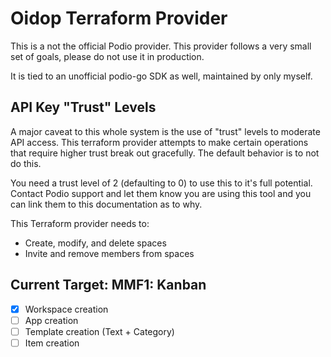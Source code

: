 # Oidop Terraform Provider

This is a not the official Podio provider. This provider follows a very small set of goals, please do not use it in production.

It is tied to an unofficial podio-go SDK as well, maintained by only myself.

## API Key "Trust" Levels

A major caveat to this whole system is the use of "trust" levels to moderate API access. This terraform provider attempts to make certain operations that require higher trust break out gracefully. The default behavior is to not do this.

You need a trust level of 2 (defaulting to 0) to use this to it's full potential. Contact Podio support and let them know you are using this tool and you can link them to this documentation as to why.

This Terraform provider needs to:

- Create, modify, and delete spaces
- Invite and remove members from spaces

## Current Target: MMF1: Kanban

- [x] Workspace creation
- [ ] App creation
- [ ] Template creation (Text + Category)
- [ ] Item creation
